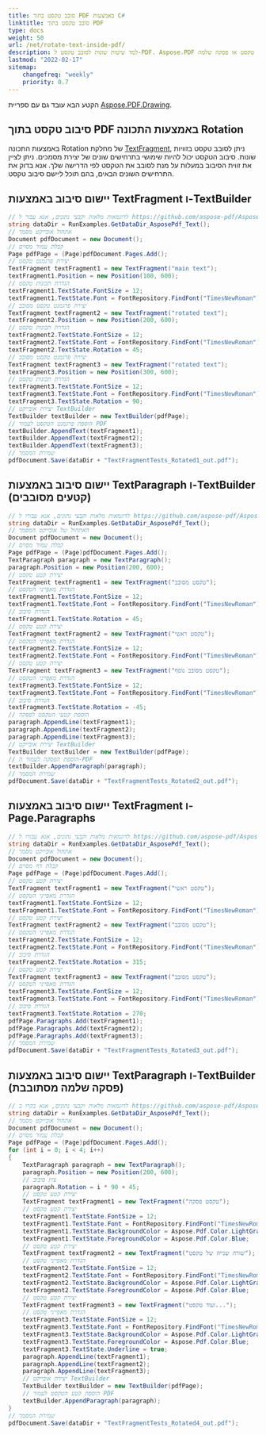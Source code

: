 ```yaml
---
title: סובב טקסט בתוך PDF באמצעות C#
linktitle: סובב טקסט בתוך PDF
type: docs
weight: 50
url: /net/rotate-text-inside-pdf/
description: למד שיטות שונות לסובב טקסט ל-PDF. Aspose.PDF מאפשר לך לסובב טקסט לכל זווית, לסובב קטע טקסט או פסקה שלמה.
lastmod: "2022-02-17"
sitemap:
    changefreq: "weekly"
    priority: 0.7
---
```

<script type="application/ld+json">
{
    "@context": "https://schema.org",
    "@type": "TechArticle",
    "headline": "סובב טקסט בתוך PDF באמצעות C#",
    "alternativeHeadline": "איך לסובב טקסט בקובץ PDF",
    "author": {
        "@type": "Person",
        "name":"אנסטסיה הולוב",
        "givenName": "אנסטסיה",
        "familyName": "הולוב",
        "url":"https://www.linkedin.com/in/anastasiia-holub-750430225/"
    },
    "genre": "יצירת מסמך PDF",
    "keywords": "pdf, c#, יצירת מסמכים",
    "wordcount": "302",
    "proficiencyLevel":"מתחיל",
    "publisher": {
        "@type": "Organization",
        "name": "צוות מסמכי Aspose.PDF",
        "url": "https://products.aspose.com/pdf",
        "logo": "https://www.aspose.cloud/templates/aspose/img/products/pdf/aspose_pdf-for-net.svg",
        "alternateName": "Aspose",
        "sameAs": [
            "https://facebook.com/aspose.pdf/",
            "https://twitter.com/asposepdf",
            "https://www.youtube.com/channel/UCmV9sEg_QWYPi6BJJs7ELOg/featured",
            "https://www.linkedin.com/company/aspose",
            "https://stackoverflow.com/questions/tagged/aspose",
            "https://aspose.quora.com/",
            "https://aspose.github.io/"
        ],
        "contactPoint": [
            {
                "@type": "ContactPoint",
                "telephone": "+1 903 306 1676",
                "contactType": "מכירות",
                "areaServed": "US",
                "availableLanguage": "en"
            },
            {
                "@type": "ContactPoint",
                "telephone": "+44 141 628 8900",
                "contactType": "מכירות",
                "areaServed": "GB",
                "availableLanguage": "en"
            },
            {
                "@type": "ContactPoint",
                "telephone": "+61 2 8006 6987",
                "contactType": "מכירות",
                "areaServed": "AU",
                "availableLanguage": "en"
            }
        ]
    },
    "url": "/net/rotate-text-inside-pdf/",
    "mainEntityOfPage": {
        "@type": "WebPage",
        "@id": "/net/rotate-text-inside-pdf/"
    },
    "dateModified": "2022-02-04",
    "description": "למד שיטות שונות לסובב טקסט ל-PDF. Aspose.PDF מאפשר לך לסובב טקסט לכל זווית, לסובב קטע טקסט או פסקה שלמה."
}
</script>
הקטע הבא עובד גם עם ספריית [Aspose.PDF.Drawing](/pdf/net/drawing/).

## סיבוב טקסט בתוך PDF באמצעות התכונה Rotation

באמצעות התכונה Rotation של מחלקת [TextFragment](https://reference.aspose.com/pdf/net/aspose.pdf.text/textfragment), ניתן לסובב טקסט בזוויות שונות. סיבוב הטקסט יכול להיות שימושי בתרחישים שונים של יצירת מסמכים. ניתן לציין את זווית הסיבוב במעלות על מנת לסובב את הטקסט לפי הדרישה שלך. אנא בדוק את התרחישים השונים הבאים, בהם תוכל ליישם סיבוב טקסט.

## יישום סיבוב באמצעות TextFragment ו-TextBuilder

```csharp
// לדוגמאות מלאות וקבצי נתונים, אנא עבור ל https://github.com/aspose-pdf/Aspose.PDF-for-.NET
string dataDir = RunExamples.GetDataDir_AsposePdf_Text();
// אתחול אובייקט מסמך
Document pdfDocument = new Document();
// קבלת עמוד מסוים
Page pdfPage = (Page)pdfDocument.Pages.Add();
// יצירת פרגמנט טקסט
TextFragment textFragment1 = new TextFragment("main text");
textFragment1.Position = new Position(100, 600);
// הגדרת תכונות טקסט
textFragment1.TextState.FontSize = 12;
textFragment1.TextState.Font = FontRepository.FindFont("TimesNewRoman");
// יצירת פרגמנט טקסט מסובב
TextFragment textFragment2 = new TextFragment("rotated text");
textFragment2.Position = new Position(200, 600);
// הגדרת תכונות טקסט
textFragment2.TextState.FontSize = 12;
textFragment2.TextState.Font = FontRepository.FindFont("TimesNewRoman");
textFragment2.TextState.Rotation = 45;
// יצירת פרגמנט טקסט מסובב
TextFragment textFragment3 = new TextFragment("rotated text");
textFragment3.Position = new Position(300, 600);
// הגדרת תכונות טקסט
textFragment3.TextState.FontSize = 12;
textFragment3.TextState.Font = FontRepository.FindFont("TimesNewRoman");
textFragment3.TextState.Rotation = 90;
// יצירת אובייקט TextBuilder
TextBuilder textBuilder = new TextBuilder(pdfPage);
// הוספת פרגמנט הטקסט לעמוד PDF
textBuilder.AppendText(textFragment1);
textBuilder.AppendText(textFragment2);
textBuilder.AppendText(textFragment3);
// שמירת המסמך
pdfDocument.Save(dataDir + "TextFragmentTests_Rotated1_out.pdf");
```
## יישום סיבוב באמצעות TextParagraph ו-TextBuilder (קטעים מסובבים)

```csharp
// לדוגמאות מלאות וקבצי נתונים, אנא עבורו ל https://github.com/aspose-pdf/Aspose.PDF-for-.NET
string dataDir = RunExamples.GetDataDir_AsposePdf_Text();
// האתחול של אובייקט המסמך
Document pdfDocument = new Document();
// קבלת עמוד מסוים
Page pdfPage = (Page)pdfDocument.Pages.Add();
TextParagraph paragraph = new TextParagraph();
paragraph.Position = new Position(200, 600);
// יצירת קטע טקסט
TextFragment textFragment1 = new TextFragment("טקסט מסובב");
// הגדרת מאפייני הטקסט
textFragment1.TextState.FontSize = 12;
textFragment1.TextState.Font = FontRepository.FindFont("TimesNewRoman");
// הגדרת סיבוב
textFragment1.TextState.Rotation = 45;
// יצירת קטע טקסט
TextFragment textFragment2 = new TextFragment("טקסט ראשי");
// הגדרת מאפייני הטקסט
textFragment2.TextState.FontSize = 12;
textFragment2.TextState.Font = FontRepository.FindFont("TimesNewRoman");
// יצירת קטע טקסט
TextFragment textFragment3 = new TextFragment("טקסט מסובב נוסף");
// הגדרת מאפייני הטקסט
textFragment3.TextState.FontSize = 12;
textFragment3.TextState.Font = FontRepository.FindFont("TimesNewRoman");
// הגדרת סיבוב
textFragment3.TextState.Rotation = -45;
// הוספת קטעי הטקסט לפסקה
paragraph.AppendLine(textFragment1);
paragraph.AppendLine(textFragment2);
paragraph.AppendLine(textFragment3);
// יצירת אובייקט TextBuilder
TextBuilder textBuilder = new TextBuilder(pdfPage);
// הוספת הפסקה לעמוד ה-PDF
textBuilder.AppendParagraph(paragraph);
// שמירת המסמך
pdfDocument.Save(dataDir + "TextFragmentTests_Rotated2_out.pdf");
```
## יישום סיבוב באמצעות TextFragment ו-Page.Paragraphs

```csharp
// לדוגמאות מלאות וקבצי נתונים, אנא עבורו ל https://github.com/aspose-pdf/Aspose.PDF-for-.NET
string dataDir = RunExamples.GetDataDir_AsposePdf_Text();
// אתחול אובייקט מסמך
Document pdfDocument = new Document();
// קבלת דף מסוים
Page pdfPage = (Page)pdfDocument.Pages.Add();
// יצירת קטע טקסט
TextFragment textFragment1 = new TextFragment("טקסט ראשי");
// הגדרת מאפייני הטקסט
textFragment1.TextState.FontSize = 12;
textFragment1.TextState.Font = FontRepository.FindFont("TimesNewRoman");
// יצירת קטע טקסט
TextFragment textFragment2 = new TextFragment("טקסט מסובב");
// הגדרת מאפייני הטקסט
textFragment2.TextState.FontSize = 12;
textFragment2.TextState.Font = FontRepository.FindFont("TimesNewRoman");
// הגדרת סיבוב
textFragment2.TextState.Rotation = 315;
// יצירת קטע טקסט
TextFragment textFragment3 = new TextFragment("טקסט מסובב");
// הגדרת מאפייני הטקסט
textFragment3.TextState.FontSize = 12;
textFragment3.TextState.Font = FontRepository.FindFont("TimesNewRoman");
// הגדרת סיבוב
textFragment3.TextState.Rotation = 270;
pdfPage.Paragraphs.Add(textFragment1);
pdfPage.Paragraphs.Add(textFragment2);
pdfPage.Paragraphs.Add(textFragment3);
// שמירת המסמך
pdfDocument.Save(dataDir + "TextFragmentTests_Rotated3_out.pdf");
```
## יישום סיבוב באמצעות TextParagraph ו-TextBuilder (פסקה שלמה מסתובבת)

```csharp
// לדוגמאות מלאות וקבצי נתונים, אנא בקרו ב https://github.com/aspose-pdf/Aspose.PDF-for-.NET
string dataDir = RunExamples.GetDataDir_AsposePdf_Text();
// אתחול אובייקט מסמך
Document pdfDocument = new Document();
// קבלת עמוד מסוים
Page pdfPage = (Page)pdfDocument.Pages.Add();
for (int i = 0; i < 4; i++)
{
    TextParagraph paragraph = new TextParagraph();
    paragraph.Position = new Position(200, 600);
    // ציון סיבוב
    paragraph.Rotation = i * 90 + 45;
    // יצירת קטע טקסט
    TextFragment textFragment1 = new TextFragment("טקסט פסקה");
    // יצירת קטע טקסט
    textFragment1.TextState.FontSize = 12;
    textFragment1.TextState.Font = FontRepository.FindFont("TimesNewRoman");
    textFragment1.TextState.BackgroundColor = Aspose.Pdf.Color.LightGray;
    textFragment1.TextState.ForegroundColor = Aspose.Pdf.Color.Blue;
    // יצירת קטע טקסט
    TextFragment textFragment2 = new TextFragment("שורה שנייה של טקסט");
    // הגדרת מאפייני טקסט
    textFragment2.TextState.FontSize = 12;
    textFragment2.TextState.Font = FontRepository.FindFont("TimesNewRoman");
    textFragment2.TextState.BackgroundColor = Aspose.Pdf.Color.LightGray;
    textFragment2.TextState.ForegroundColor = Aspose.Pdf.Color.Blue;
    // יצירת קטע טקסט
    TextFragment textFragment3 = new TextFragment("ועוד טקסט...");
    // הגדרת מאפייני טקסט
    textFragment3.TextState.FontSize = 12;
    textFragment3.TextState.Font = FontRepository.FindFont("TimesNewRoman");
    textFragment3.TextState.BackgroundColor = Aspose.Pdf.Color.LightGray;
    textFragment3.TextState.ForegroundColor = Aspose.Pdf.Color.Blue;
    textFragment3.TextState.Underline = true;
    paragraph.AppendLine(textFragment1);
    paragraph.AppendLine(textFragment2);
    paragraph.AppendLine(textFragment3);
    // יצירת אובייקט TextBuilder
    TextBuilder textBuilder = new TextBuilder(pdfPage);
    // הוספת קטע הטקסט לעמוד PDF
    textBuilder.AppendParagraph(paragraph);
}
// שמירת המסמך
pdfDocument.Save(dataDir + "TextFragmentTests_Rotated4_out.pdf");
```

<script type="application/ld+json">
{
    "@context": "http://schema.org",
    "@type": "SoftwareApplication",
    "name": "ספריית Aspose.PDF עבור .NET",
    "image": "https://www.aspose.cloud/templates/aspose/img/products/pdf/aspose_pdf-for-net.svg",
    "url": "https://www.aspose.com/",
    "publisher": {
        "@type": "Organization",
        "name": "Aspose.PDF",
        "url": "https://products.aspose.com/pdf",
        "logo": "https://www.aspose.cloud/templates/aspose/img/products/pdf/aspose_pdf-for-net.svg",
        "alternateName": "Aspose",
        "sameAs": [
            "https://facebook.com/aspose.pdf/",
            "https://twitter.com/asposepdf",
            "https://www.youtube.com/channel/UCmV9sEg_QWYPi6BJJs7ELOg/featured",
            "https://www.linkedin.com/company/aspose",
            "https://stackoverflow.com/questions/tagged/aspose",
            "https://aspose.quora.com/",
            "https://aspose.github.io/"
        ],
        "contactPoint": [
            {
                "@type": "ContactPoint",
                "telephone": "+1 903 306 1676",
                "contactType": "מכירות",
                "areaServed": "US",
                "availableLanguage": "אנגלית"
            },
            {
                "@type": "ContactPoint",
                "telephone": "+44 141 628 8900",
                "contactType": "מכירות",
                "areaServed": "GB",
                "availableLanguage": "אנגלית"
            },
            {
                "@type": "ContactPoint",
                "telephone": "+61 2 8006 6987",
                "contactType": "מכירות",
                "areaServed": "AU",
                "availableLanguage": "אנגלית"
            }
        ]
    },
    "offers": {
        "@type": "Offer",
        "price": "1199",
        "priceCurrency": "USD"
    },
    "applicationCategory": "ספריית עיבוד PDF עבור .NET",
    "downloadUrl": "https://www.nuget.org/packages/Aspose.PDF/",
    "operatingSystem": "Windows, MacOS, Linux",
    "screenshot": "https://docs.aspose.com/pdf/net/create-pdf-document/screenshot.png",
    "softwareVersion": "2022.1",
    "aggregateRating": {
        "@type": "AggregateRating",
        "ratingValue": "5",
        "ratingCount": "16"
    }
}
</script>
```

